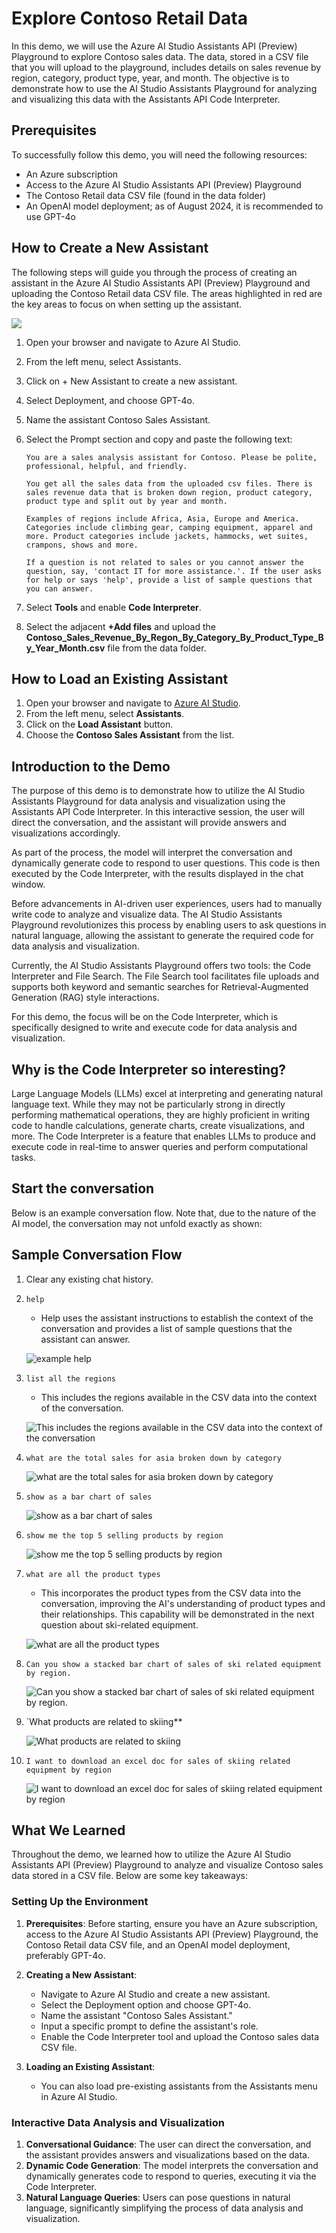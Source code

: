 # Explore Contoso Retail Data

In this demo, we will use the Azure AI Studio Assistants API (Preview) Playground to explore Contoso sales data. The data, stored in a CSV file that you will upload to the playground, includes details on sales revenue by region, category, product type, year, and month. The objective is to demonstrate how to use the AI Studio Assistants Playground for analyzing and visualizing this data with the Assistants API Code Interpreter.

## Prerequisites

To successfully follow this demo, you will need the following resources:

- An Azure subscription
- Access to the Azure AI Studio Assistants API (Preview) Playground
- The Contoso Retail data CSV file (found in the data folder)
- An OpenAI model deployment; as of August 2024, it is recommended to use GPT-4o

## How to Create a New Assistant

The following steps will guide you through the process of creating an assistant in the Azure AI Studio Assistants API (Preview) Playground and uploading the Contoso Retail data CSV file. The areas highlighted in red are the key areas to focus on when setting up the assistant.

![](media/ai-studio-assistants-setup.png)

1. Open your browser and navigate to Azure AI Studio.
1. From the left menu, select Assistants.
1. Click on + New Assistant to create a new assistant.
1. Select Deployment, and choose GPT-4o.
1. Name the assistant Contoso Sales Assistant.
1. Select the Prompt section and copy and paste the following text:

   ```text
   You are a sales analysis assistant for Contoso. Please be polite, professional, helpful, and friendly.

   You get all the sales data from the uploaded csv files. There is sales revenue data that is broken down region, product category, product type and split out by year and month.

   Examples of regions include Africa, Asia, Europe and America. Categories include climbing gear, camping equipment, apparel and more. Product categories include jackets, hammocks, wet suites, crampons, shows and more.

   If a question is not related to sales or you cannot answer the question, say, 'contact IT for more assistance.'. If the user asks for help or says 'help', provide a list of sample questions that you can answer.
   ```

1. Select **Tools** and enable **Code Interpreter**.
1. Select the adjacent **+Add files** and upload the **Contoso_Sales_Revenue_By_Regon_By_Category_By_Product_Type_By_Year_Month.csv** file from the data folder.

## How to Load an Existing Assistant

1. Open your browser and navigate to [Azure AI Studio](https://ai.azure.com).
2. From the left menu, select **Assistants**.
3. Click on the **Load Assistant** button.
4. Choose the **Contoso Sales Assistant** from the list.

## Introduction to the Demo

The purpose of this demo is to demonstrate how to utilize the AI Studio Assistants Playground for data analysis and visualization using the Assistants API Code Interpreter. In this interactive session, the user will direct the conversation, and the assistant will provide answers and visualizations accordingly.

As part of the process, the model will interpret the conversation and dynamically generate code to respond to user questions. This code is then executed by the Code Interpreter, with the results displayed in the chat window.

Before advancements in AI-driven user experiences, users had to manually write code to analyze and visualize data. The AI Studio Assistants Playground revolutionizes this process by enabling users to ask questions in natural language, allowing the assistant to generate the required code for data analysis and visualization.

Currently, the AI Studio Assistants Playground offers two tools: the Code Interpreter and File Search. The File Search tool facilitates file uploads and supports both keyword and semantic searches for Retrieval-Augmented Generation (RAG) style interactions.

For this demo, the focus will be on the Code Interpreter, which is specifically designed to write and execute code for data analysis and visualization.

## Why is the Code Interpreter so interesting?

Large Language Models (LLMs) excel at interpreting and generating natural language text. While they may not be particularly strong in directly performing mathematical operations, they are highly proficient in writing code to handle calculations, generate charts, create visualizations, and more. The Code Interpreter is a feature that enables LLMs to produce and execute code in real-time to answer queries and perform computational tasks.

## Start the conversation

Below is an example conversation flow. Note that, due to the nature of the AI model, the conversation may not unfold exactly as shown:

## Sample Conversation Flow

1. Clear any existing chat history.
1. `help`

   - Help uses the assistant instructions to establish the context of the conversation and provides a list of sample questions that the assistant can answer.

   ![example help](media/help.png)

1. `list all the regions`

   - This includes the regions available in the CSV data into the context of the conversation.

   ![This includes the regions available in the CSV data into the context of the conversation](media/list-regions.png)

1. `what are the total sales for asia broken down by category`

   ![what are the total sales for asia broken down by category](media/total-sales-asia.png)

1. `show as a bar chart of sales`

   ![show as a bar chart of sales](media/show-bar-chart-asia-sales.png)

1. `show me the top 5 selling products by region`

   ![show me the top 5 selling products by region](media/top-5-selling-products-by-region.png)

1. `what are all the product types`

   - This incorporates the product types from the CSV data into the conversation, improving the AI's understanding of product types and their relationships. This capability will be demonstrated in the next question about ski-related equipment.

   ![what are all the product types](media/product-types.png)

1. `Can you show a stacked bar chart of sales of ski related equipment by region.`

   ![Can you show a stacked bar chart of sales of ski related equipment by region.](media/ski-related-gear-sales.png)

1. `What products are related to skiing\*\*

   ![What products are related to skiing](media/ski-related-gear.png)

1. `I want to download an excel doc for sales of skiing related equipment by region`

   ![I want to download an excel doc for sales of skiing related equipment by region](media/download-excel.png)

## What We Learned

Throughout the demo, we learned how to utilize the Azure AI Studio Assistants API (Preview) Playground to analyze and visualize Contoso sales data stored in a CSV file. Below are some key takeaways:

### Setting Up the Environment

1. **Prerequisites**: Before starting, ensure you have an Azure subscription, access to the Azure AI Studio Assistants API (Preview) Playground, the Contoso Retail data CSV file, and an OpenAI model deployment, preferably GPT-4o.

2. **Creating a New Assistant**:

   - Navigate to Azure AI Studio and create a new assistant.
   - Select the Deployment option and choose GPT-4o.
   - Name the assistant "Contoso Sales Assistant."
   - Input a specific prompt to define the assistant's role.
   - Enable the Code Interpreter tool and upload the Contoso sales data CSV file.

3. **Loading an Existing Assistant**:
   - You can also load pre-existing assistants from the Assistants menu in Azure AI Studio.

### Interactive Data Analysis and Visualization

1. **Conversational Guidance**: The user can direct the conversation, and the assistant provides answers and visualizations based on the data.
2. **Dynamic Code Generation**: The model interprets the conversation and dynamically generates code to respond to queries, executing it via the Code Interpreter.
3. **Natural Language Queries**: Users can pose questions in natural language, significantly simplifying the process of data analysis and visualization.

